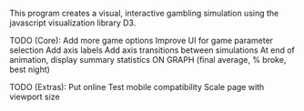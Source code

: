 This program creates a visual, interactive gambling simulation
using the javascript visualization library D3.

TODO (Core):
Add more game options
Improve UI for game parameter selection
Add axis labels
Add axis transitions between simulations
At end of animation, display summary statistics ON GRAPH (final average, % broke, best night)

TODO (Extras):
Put online
Test mobile compatibility
Scale page with viewport size